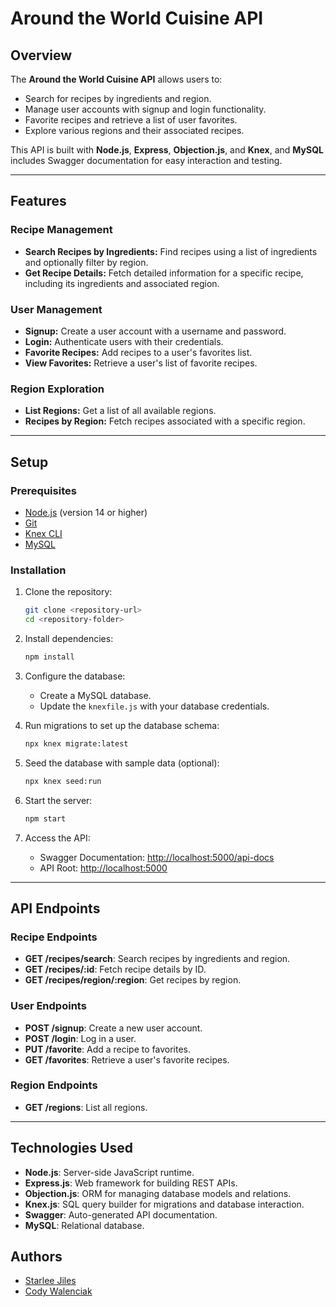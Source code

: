 # Around the World Cuisine API

## Overview
The **Around the World Cuisine API** allows users to:
- Search for recipes by ingredients and region.
- Manage user accounts with signup and login functionality.
- Favorite recipes and retrieve a list of user favorites.
- Explore various regions and their associated recipes.

This API is built with **Node.js**, **Express**, **Objection.js**, and **Knex**, and **MySQL** includes Swagger documentation for easy interaction and testing.

---

## Features
### Recipe Management
- **Search Recipes by Ingredients:** Find recipes using a list of ingredients and optionally filter by region.
- **Get Recipe Details:** Fetch detailed information for a specific recipe, including its ingredients and associated region.

### User Management
- **Signup:** Create a user account with a username and password.
- **Login:** Authenticate users with their credentials.
- **Favorite Recipes:** Add recipes to a user's favorites list.
- **View Favorites:** Retrieve a user's list of favorite recipes.

### Region Exploration
- **List Regions:** Get a list of all available regions.
- **Recipes by Region:** Fetch recipes associated with a specific region.

---

## Setup

### Prerequisites
- [Node.js](https://nodejs.org/) (version 14 or higher)
- [Git](https://git-scm.com/)
- [Knex CLI](https://knexjs.org/)
- [MySQL](https://www.mysql.com/)

### Installation
1. Clone the repository:
   ```bash
   git clone <repository-url>
   cd <repository-folder>
   ```
2. Install dependencies:
   ```bash
   npm install
   ```
3. Configure the database:
   - Create a MySQL database.
   - Update the `knexfile.js` with your database credentials.

4. Run migrations to set up the database schema:
   ```bash
   npx knex migrate:latest
   ```
5. Seed the database with sample data (optional):
   ```bash
   npx knex seed:run
   ```
6. Start the server:
   ```bash
   npm start
   ```
7. Access the API:
   - Swagger Documentation: [http://localhost:5000/api-docs](http://localhost:5000/api-docs)
   - API Root: [http://localhost:5000](http://localhost:5000)

---

## API Endpoints

### Recipe Endpoints
- **GET /recipes/search**: Search recipes by ingredients and region.
- **GET /recipes/:id**: Fetch recipe details by ID.
- **GET /recipes/region/:region**: Get recipes by region.

### User Endpoints
- **POST /signup**: Create a new user account.
- **POST /login**: Log in a user.
- **PUT /favorite**: Add a recipe to favorites.
- **GET /favorites**: Retrieve a user's favorite recipes.

### Region Endpoints
- **GET /regions**: List all regions.

---

## Technologies Used
- **Node.js**: Server-side JavaScript runtime.
- **Express.js**: Web framework for building REST APIs.
- **Objection.js**: ORM for managing database models and relations.
- **Knex.js**: SQL query builder for migrations and database interaction.
- **Swagger**: Auto-generated API documentation.
- **MySQL**: Relational database.

## Authors
- [Starlee Jiles](https://github.com/starles-barkley)
- [Cody Walenciak](https://github.com/Cody-j-w)
